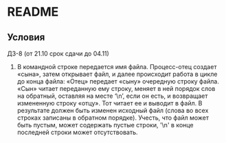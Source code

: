 # README

## Условия


ДЗ-8 (от 21.10 срок сдачи до 04.11)
1. В командной строке передается имя файла. Процесс-отец создает «сына», затем открывает файл, и далее происходит работа в цикле до конца файла:
«Отец» передает «сыну» очередную строку файла. «Сын» читает переданную ему строку, меняет в ней порядок слов на обратный, оставляя на месте ‘\n’, если он есть, и возвращает измененную строку «отцу». Тот читает ее и выводит в файл.
В результате должен быть изменен исходный файл (слова во всех строках записаны в обратном порядке).
Учесть, что файл может быть пустым, может содержать пустые строки, '\n' в конце последней строки может отсутствовать.